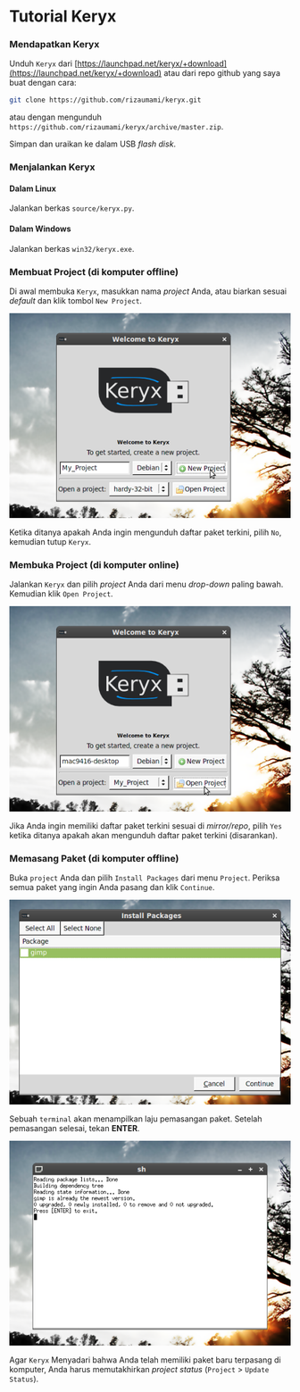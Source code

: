 # Tutorial Keryx

### Mendapatkan Keryx

Unduh `Keryx` dari [https://launchpad.net/keryx/+download](https://launchpad.net/keryx/+download) atau dari repo github yang saya buat dengan cara:

```sh
git clone https://github.com/rizaumami/keryx.git
```

atau dengan mengunduh `https://github.com/rizaumami/keryx/archive/master.zip`.

Simpan dan uraikan ke dalam USB *flash disk*.

### Menjalankan Keryx

#### Dalam Linux

Jalankan berkas `source/keryx.py`.

#### Dalam Windows

Jalankan berkas `win32/keryx.exe`.

### Membuat Project (di komputer offline)

Di awal membuka `Keryx`, masukkan nama *project* Anda, atau biarkan sesuai *default* dan klik tombol `New Project`.

![Membuat project](https://github.com/rizaumami/keryx/blob/master/doc/Tutorial_Files/Create_Project.png)

Ketika ditanya apakah Anda ingin mengunduh daftar paket terkini, pilih `No`, kemudian tutup `Keryx`.

### Membuka Project (di komputer online)

Jalankan `Keryx` dan pilih *project* Anda dari menu *drop-down* paling bawah. Kemudian klik `Open Project`.

![Membuat project](https://github.com/rizaumami/keryx/blob/master/doc/Tutorial_Files/Open_Project.png)

Jika Anda ingin memiliki daftar paket terkini sesuai di *mirror/repo*, pilih `Yes` ketika ditanya apakah akan mengunduh daftar paket terkini (disarankan).

### Memasang Paket (di komputer offline)

Buka `project` Anda dan pilih `Install Packages` dari menu `Project`. Periksa semua paket yang ingin Anda pasang dan klik `Continue`.

![Install Paket](https://raw.githubusercontent.com/rizaumami/keryx/master/doc/Tutorial_Files/Install_Packages.png)

Sebuah `terminal` akan menampilkan laju pemasangan paket. Setelah pemasangan selesai, tekan **ENTER**.

![Install Paket](https://raw.githubusercontent.com/rizaumami/keryx/master/doc/Tutorial_Files/Installing_Packages.png)

Agar `Keryx` Menyadari bahwa Anda telah memiliki paket baru terpasang di komputer, Anda harus memutakhirkan *project status* (`Project` > `Update Status`).

